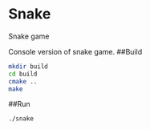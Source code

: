 # Snake
Snake game

Console version of snake game.
##Build
```sh
mkdir build
cd build
cmake ..
make
```
##Run
```sh
./snake
```
